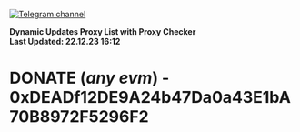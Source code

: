 [![Telegram channel](https://img.shields.io/endpoint?url=https://runkit.io/damiankrawczyk/telegram-badge/branches/master?url=https://t.me/n4z4v0d)](https://t.me/n4z4v0d) 

**Dynamic Updates Proxy List with Proxy Checker**  
**Last Updated: 22.12.23 16:12**

# DONATE (_any evm_) - 0xDEADf12DE9A24b47Da0a43E1bA70B8972F5296F2
